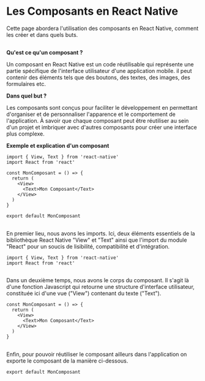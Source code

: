 # Les Composants en React Native

Cette page abordera l'utilisation des composants en React Native, comment les créer et dans quels buts.

##

**Qu'est ce qu'un composant ?**

Un composant en React Native est un code réutilisable qui représente une partie spécifique de l'interface utilisateur d'une application mobile. il peut contenir
des éléments tels que des boutons, des textes, des images, des formulaires etc.

**Dans quel but ?**

Les composants sont conçus pour faciliter le développement en permettant d'organiser et de personnaliser l'apparence et le comportement de l'application. À savoir
que chaque composant peut être réutiliser au sein d'un projet et imbriquer avec d'autres composants pour créer une interface plus complexe.

**Exemple et explication d'un composant**

```
import { View, Text } from 'react-native'
import React from 'react'

const MonComposant = () => {
  return (
    <View>
      <Text>Mon Composant</Text>
    </View>
  )
}

export default MonComposant
```

##

En premier lieu, nous avons les imports. Ici, deux éléments essentiels de la bibliothèque React Native "View" et "Text" ainsi que l'import du module "React" pour un soucis de lisibilité, compatibilité et d'intégration.
```
import { View, Text } from 'react-native'
import React from 'react'
```

##

Dans un deuxième temps, nous avons le corps du composant. Il s'agit là d'une fonction Javascript qui retourne une structure d'interface utilisateur, constituée ici d'une vue ("View") contenant du texte ("Text").
```
const MonComposant = () => {
  return (
    <View>
      <Text>Mon Composant</Text>
    </View>
  )
}
```

##

Enfin, pour pouvoir réutiliser le composant ailleurs dans l'application on exporte le composant de la manière ci-dessous.
```
export default MonComposant
```

